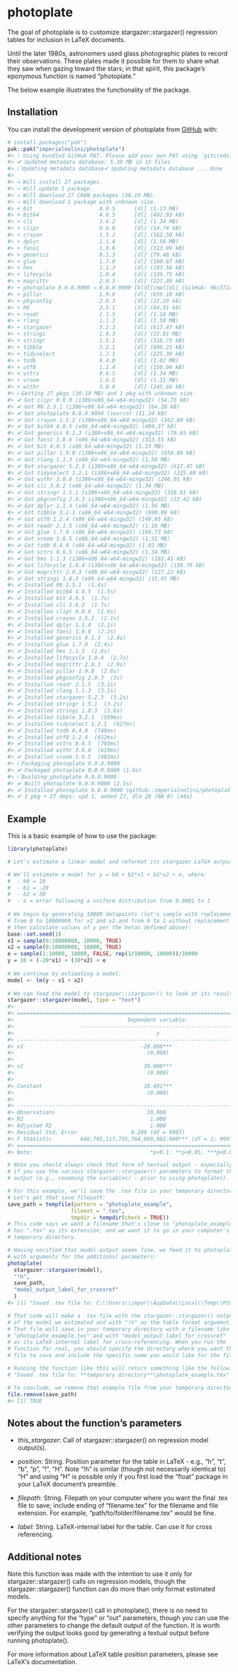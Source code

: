 
<!-- README.md is generated from README.Rmd. Please edit that file -->

# photoplate

<!-- badges: start -->
<!-- badges: end -->

The goal of photoplate is to customize stargazer::stargazer() regression
tables for inclusion in LaTeX documents.

Until the later 1980s, astronomers used glass photographic plates to
record their observations. These plates made it possible for them to
share what they saw when gazing toward the stars; in that spirit, this
package’s eponymous function is named “photoplate.”

The below example illustrates the functionality of the package.

## Installation

You can install the development version of photoplate from
[GitHub](https://github.com/) with:

``` r
# install.packages("pak")
pak::pak("imperialnolini/photoplate")
#> ! Using bundled GitHub PAT. Please add your own PAT using `gitcreds::gitcreds_set()`.
#> ✔ Updated metadata database: 5.30 MB in 15 files.
#> ℹ Updating metadata database✔ Updating metadata database ... done
#>  
#> → Will install 27 packages.
#> → Will update 1 package.
#> → Will download 27 CRAN packages (30.19 MB).
#> → Will download 1 package with unknown size.
#> + bit                     4.0.5      [dl] (1.13 MB)
#> + bit64                   4.0.5      [dl] (492.93 kB)
#> + cli                     3.6.2      [dl] (1.34 MB)
#> + clipr                   0.8.0      [dl] (54.74 kB)
#> + crayon                  1.5.2      [dl] (162.50 kB)
#> + dplyr                   1.1.4      [dl] (1.56 MB)
#> + fansi                   1.0.6      [dl] (313.99 kB)
#> + generics                0.1.3      [dl] (79.48 kB)
#> + glue                    1.7.0      [dl] (160.67 kB)
#> + hms                     1.1.3      [dl] (103.58 kB)
#> + lifecycle               1.0.4      [dl] (139.75 kB)
#> + magrittr                2.0.3      [dl] (227.09 kB)
#> + photoplate 0.0.0.9000 → 0.0.0.9000 [bld][cmp][dl] (GitHub: 96c572a)
#> + pillar                  1.9.0      [dl] (659.10 kB)
#> + pkgconfig               2.0.3      [dl] (22.20 kB)
#> + R6                      2.5.1      [dl] (84.31 kB)
#> + readr                   2.1.5      [dl] (1.16 MB)
#> + rlang                   1.1.3      [dl] (1.58 MB)
#> + stargazer               5.2.3      [dl] (617.47 kB)
#> + stringi                 1.8.3      [dl] (15.01 MB)
#> + stringr                 1.5.1      [dl] (318.73 kB)
#> + tibble                  3.2.1      [dl] (690.23 kB)
#> + tidyselect              1.2.1      [dl] (225.39 kB)
#> + tzdb                    0.4.0      [dl] (1.02 MB)
#> + utf8                    1.2.4      [dl] (150.04 kB)
#> + vctrs                   0.6.5      [dl] (1.34 MB)
#> + vroom                   1.6.5      [dl] (1.31 MB)
#> + withr                   3.0.0      [dl] (245.68 kB)
#> ℹ Getting 27 pkgs (30.19 MB) and 1 pkg with unknown size
#> ✔ Got clipr 0.8.0 (i386+x86_64-w64-mingw32) (54.73 kB)
#> ✔ Got R6 2.5.1 (i386+x86_64-w64-mingw32) (84.20 kB)
#> ✔ Got photoplate 0.0.0.9000 (source) (11.34 kB)
#> ✔ Got crayon 1.5.2 (i386+x86_64-w64-mingw32) (162.60 kB)
#> ✔ Got bit64 4.0.5 (x86_64-w64-mingw32) (494.37 kB)
#> ✔ Got generics 0.1.3 (i386+x86_64-w64-mingw32) (79.65 kB)
#> ✔ Got fansi 1.0.6 (x86_64-w64-mingw32) (313.55 kB)
#> ✔ Got bit 4.0.5 (x86_64-w64-mingw32) (1.13 MB)
#> ✔ Got pillar 1.9.0 (i386+x86_64-w64-mingw32) (658.89 kB)
#> ✔ Got rlang 1.1.3 (x86_64-w64-mingw32) (1.58 MB)
#> ✔ Got stargazer 5.2.3 (i386+x86_64-w64-mingw32) (617.47 kB)
#> ✔ Got tidyselect 1.2.1 (i386+x86_64-w64-mingw32) (225.40 kB)
#> ✔ Got withr 3.0.0 (i386+x86_64-w64-mingw32) (246.01 kB)
#> ✔ Got cli 3.6.2 (x86_64-w64-mingw32) (1.34 MB)
#> ✔ Got stringr 1.5.1 (i386+x86_64-w64-mingw32) (318.81 kB)
#> ✔ Got pkgconfig 2.0.3 (i386+x86_64-w64-mingw32) (22.42 kB)
#> ✔ Got dplyr 1.1.4 (x86_64-w64-mingw32) (1.56 MB)
#> ✔ Got tibble 3.2.1 (x86_64-w64-mingw32) (690.09 kB)
#> ✔ Got utf8 1.2.4 (x86_64-w64-mingw32) (149.95 kB)
#> ✔ Got readr 2.1.5 (x86_64-w64-mingw32) (1.16 MB)
#> ✔ Got glue 1.7.0 (x86_64-w64-mingw32) (160.73 kB)
#> ✔ Got vroom 1.6.5 (x86_64-w64-mingw32) (1.31 MB)
#> ✔ Got tzdb 0.4.0 (x86_64-w64-mingw32) (1.02 MB)
#> ✔ Got vctrs 0.6.5 (x86_64-w64-mingw32) (1.34 MB)
#> ✔ Got hms 1.1.3 (i386+x86_64-w64-mingw32) (103.41 kB)
#> ✔ Got lifecycle 1.0.4 (i386+x86_64-w64-mingw32) (139.79 kB)
#> ✔ Got magrittr 2.0.3 (x86_64-w64-mingw32) (227.22 kB)
#> ✔ Got stringi 1.8.3 (x86_64-w64-mingw32) (15.01 MB)
#> ✔ Installed R6 2.5.1  (1.4s)
#> ✔ Installed bit64 4.0.5  (1.5s)
#> ✔ Installed bit 4.0.5  (1.7s)
#> ✔ Installed cli 3.6.2  (1.7s)
#> ✔ Installed clipr 0.8.0  (1.9s)
#> ✔ Installed crayon 1.5.2  (2.1s)
#> ✔ Installed dplyr 1.1.4  (2.1s)
#> ✔ Installed fansi 1.0.6  (2.2s)
#> ✔ Installed generics 0.1.3  (2.4s)
#> ✔ Installed glue 1.7.0  (2.4s)
#> ✔ Installed hms 1.1.3  (2.6s)
#> ✔ Installed lifecycle 1.0.4  (2.7s)
#> ✔ Installed magrittr 2.0.3  (2.9s)
#> ✔ Installed pillar 1.9.0  (2.8s)
#> ✔ Installed pkgconfig 2.0.3  (3s)
#> ✔ Installed readr 2.1.5  (3.1s)
#> ✔ Installed rlang 1.1.3  (3.1s)
#> ✔ Installed stargazer 5.2.3  (3.2s)
#> ✔ Installed stringr 1.5.1  (3.2s)
#> ✔ Installed stringi 1.8.3  (3.6s)
#> ✔ Installed tibble 3.2.1  (599ms)
#> ✔ Installed tidyselect 1.2.1  (627ms)
#> ✔ Installed tzdb 0.4.0  (748ms)
#> ✔ Installed utf8 1.2.4  (652ms)
#> ✔ Installed vctrs 0.6.5  (703ms)
#> ✔ Installed withr 3.0.0  (610ms)
#> ✔ Installed vroom 1.6.5  (881ms)
#> ℹ Packaging photoplate 0.0.0.9000
#> ✔ Packaged photoplate 0.0.0.9000 (1.6s)
#> ℹ Building photoplate 0.0.0.9000
#> ✔ Built photoplate 0.0.0.9000 (2.5s)
#> ✔ Installed photoplate 0.0.0.9000 (github::imperialnolini/photoplate@96c572a) (259ms)
#> ✔ 1 pkg + 27 deps: upd 1, added 27, dld 28 (NA B) [44s]
```

## Example

This is a basic example of how to use the package:

``` r
library(photoplate)

# Let's estimate a linear model and reformat its stargazer LaTeX output.

# We'll estimate a model for y = b0 + b1*x1 + b2*x2 + e, where:
#  - b0 = 10
#  - b1 = -20
#  - b2 = 30
#  - e = error following a uniform distribution from 0.0001 to 1
 
# We begin by generating 10000 datapoints (let's sample with replacement
# from 0 to 10000000 for x1 and x2 and from 0 to 1 without replacement for e
# then calculate values of y per the betas defined above):
base::set.seed(1)
x1 = sample(0:10000000, 10000, TRUE)
x2 = sample(0:10000000, 10000, TRUE)
e = sample(1:10000, 10000, FALSE, rep(1/10000, 10000))/10000
y = 10 + (-20*x1) + (30*x2) + e
 
# We continue by estimating a model:
model <- lm(y ~ x1 + x2)
 
# We can feed the model to stargazer::stargazer() to look at its results:
stargazer::stargazer(model, type = "text")
#> 
#> =====================================================================
#>                                    Dependent variable:               
#>                     -------------------------------------------------
#>                                             y                        
#> ---------------------------------------------------------------------
#> x1                                     -20.000***                    
#>                                          (0.000)                     
#>                                                                      
#> x2                                      30.000***                    
#>                                          (0.000)                     
#>                                                                      
#> Constant                                10.491***                    
#>                                          (0.008)                     
#>                                                                      
#> ---------------------------------------------------------------------
#> Observations                             10,000                      
#> R2                                        1.000                      
#> Adjusted R2                               1.000                      
#> Residual Std. Error                 0.289 (df = 9997)                
#> F Statistic         646,745,117,735,764,099,082.000*** (df = 2; 9997)
#> =====================================================================
#> Note:                                     *p<0.1; **p<0.05; ***p<0.01

# Note you should always check that form of textual output - especially
# if you use the various stargazer::stargazer() parameters to format the
# output (e.g., renaming the variables) - prior to using photoplate().

# For this example, we'll save the .tex file in your temporary directory.
# Let's get that save filepath:
save_path = tempfile(pattern = "photoplate_example",
                    fileext = ".tex",
                    tmpdir = tempdir(check = TRUE))
# This code says we want a filename that's close to "photoplate_example" and
# has ".tex" as its extension, and we want it to go in your computer's
# temporary directory.

# Having verified that model output seems fine, we feed it to photoplate()
# with arguments for the additional parameters:
photoplate(
  stargazer::stargazer(model),
  "!h",
  save_path,
  "model_output_label_for_crossref"
  )
#> [1] "Saved .tex file to: C:\\Users\\imper\\AppData\\Local\\Temp\\RtmpAPlxr4\\photoplate_example1050c5e5375c7.tex"

# That code will make a .tex file with the stargazer::stargazer() output
# of the model we estimated and with "!h" as the table format argument.
# That file will save in your temporary directory with a filename like
# "photoplate_example.tex" and with "model_output_label_for_crossref"
# as its LaTeX-internal label for cross-referencing. When you run the
# function for real, you should specify the directory where you want the
# file to save and include the specific name you would like for the file.

# Running the function like this will return something like the following:
# "Saved .tex file to: **temporary directory**\photoplate_example.tex"

# To conclude, we remove that example file from your temporary directory:
file.remove(save_path)
#> [1] TRUE
```

## Notes about the function’s parameters

- *this_stargazer*: Call of stargazer::stargazer() on regression model
  output(s).

- *position*: String. Position parameter for the table in LaTeX - e.g.,
  “h”, “t”, “b”, “p”, “!”, “H”. Note “!h” is similar (though not
  necessarily identical to) “H” and using “H” is possible only if you
  first load the “float” package in your LaTeX document’s preamble.

- *filepath*: String. Filepath on your computer where you want the final
  .tex file to save; include ending of “filename.tex” for the filename
  and file extension. For example, “path/to/folder/filename.tex” would
  be fine.

- *label*: String. LaTeX-internal label for the table. Can use it for
  cross referencing.

## Additional notes

Note this function was made with the intention to use it only for
stargazer::stargazer() calls on regression models, though the
stargazer::stargazer() function can do more than only format estimated
models.

For the stargazer::stargazer() call in photoplate(), there is no need to
specify anything for the “type” or “out” parameters, though you can use
the other parameters to change the default output of the function. It is
worth verifying the output looks good by generating a textual output
before running photoplate().

For more information about LaTeX table position parameters, please see
LaTeX’s documentation.
